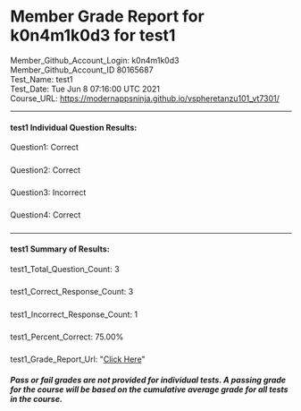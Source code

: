 # Member Grade Report for k0n4m1k0d3 for test1  
   
Member_Github_Account_Login: k0n4m1k0d3  
Member_Github_Account_ID 80165687  
Test_Name: test1  
Test_Date: Tue Jun  8 07:16:00 UTC 2021  
Course_URL: https://modernappsninja.github.io/vspheretanzu101_vt7301/  
   
---  
#### test1 Individual Question Results:  
Question1: Correct  
#####  
Question2: Correct  
#####  
Question3: Incorrect  
#####  
Question4: Correct  
#####  
---  
#### test1 Summary of Results:  
test1_Total_Question_Count: 3  
#####  
test1_Correct_Response_Count: 3  
#####  
test1_Incorrect_Response_Count: 1  
#####  
test1_Percent_Correct: 75.00%  
#####  
test1_Grade_Report_Url: "[Click Here](https://github.com/modernappsninjas/k0n4m1k0d3/blob/main/static/userdata/courses/vspheretanzu101_vt7301/grade_report.pr932.test1.md)"
##### Pass or fail grades are not provided for individual tests. A passing grade for the course will be based on the cumulative average grade for all tests in the course.  
